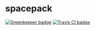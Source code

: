 # spacepack

[![Greenkeeper badge](https://badges.greenkeeper.io/spacepack/spacepack.svg)](https://greenkeeper.io/)
[![Travis CI badge](https://api.travis-ci.org/spacepack/spacepack.svg)](https://travis-ci.org/)
